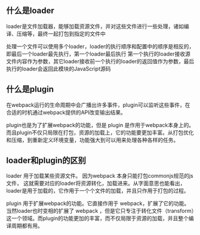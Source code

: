 ## 什么是loader
loader是文件加载器，能够加载资源文件，并对这些文件进行一些处理，诸如编译、压缩等，最终一起打包到指定的文件中

处理一个文件可以使用多个loader，loader的执行顺序和配置中的顺序是相反的，即最后一个loader最先执行，第一个loader最后执行
第一个执行的loader接收源文件内容作为参数，其它loader接收前一个执行的loader的返回值作为参数，最后执行的loader会返回此模块的JavaScript源码

## 什么是plugin
在webpack运行的生命周期中会广播出许多事件，plugin可以监听这些事件，在合适的时机通过webpack提供的API改变输出结果。

plugin也是为了扩展webpack的功能，但是 plugin 是作用于webpack本身上的。而且plugin不仅只局限在打包，资源的加载上，它的功能要更加丰富。从打包优化和压缩，到重新定义环境变量，功能强大到可以用来处理各种各样的任务。

## loader和plugin的区别
loader 用于加载某些资源文件。 因为webpack 本身只能打包commonjs规范的js文件， 这就需要对应的loader将资源转化，加载进来。从字面意思也能看出，loader是用于加载的，它作用于一个个文件的加载，并且只作用于打包的过程。

plugin 用于扩展webpack的功能。它直接作用于 webpack，扩展了它的功能。当然loader也时变相的扩展了 webpack ，但是它只专注于转化文件（transform）这一个领域。而plugin的功能更加的丰富，而不仅局限于资源的加载，并且整个编译周期都有用。
